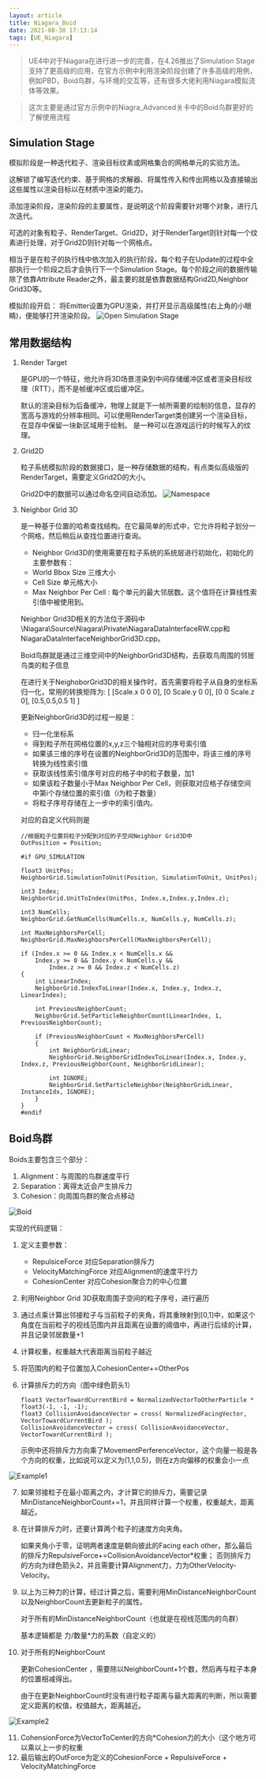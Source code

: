 ```yaml
---
layout: article
title: Niagara_Boid
date: 2021-08-30 17:13:14
tags: [UE_Niagara]
---
```


> UE4中对于Niagara在进行进一步的完善，在4.26推出了Simulation Stage支持了更高级的应用，在官方示例中利用渲染阶段创建了许多高级的用例，例如PBD，Boid鸟群，与环境的交互等，还有很多大佬利用Niagara模拟流体等效果。

> 这次主要是通过官方示例中的Niagra_Advanced关卡中的Boid鸟群更好的了解使用流程

## Simulation Stage

模拟阶段是一种迭代粒子、渲染目标纹素或网格集合的网格单元的实验方法。

这解锁了编写迭代约束、基于网格的求解器、将属性传入和传出网格以及直接输出这些属性以渲染目标以在材质中渲染的能力。

添加渲染阶段，渲染阶段的主要属性，是说明这个阶段需要针对哪个对象，进行几次迭代。

可选的对象有粒子、RenderTarget、Grid2D，对于RenderTarget则针对每一个纹素进行处理，对于Grid2D则针对每一个网格点。

相当于是在粒子的执行栈中依次加入的执行阶段，每个粒子在Update的过程中全部执行一个阶段之后才会执行下一个Simulation Stage。每个阶段之间的数据传输除了依靠Attribute Reader之外，最主要的就是依靠数据结构Grid2D,Neighbor Grid3D等。

模拟阶段开启：
将Emitter设置为GPU渲染，并打开显示高级属性(右上角的小眼睛)，便能够打开渲染阶段。
![Open Simulation Stage](https://github.com/RachelLiuYY/RachelLiuYY.github.io/blob/Hexo/source/_posts/Image/Niagara/SimulationStageOpen.png?raw=true)

<!-- more -->

## 常用数据结构

1. Render Target
   
	是GPU的一个特征，他允许将3D场景渲染到中间存储缓冲区或者渲染目标纹理（RTT），而不是帧缓冲区或后缓冲区。 
	
    默认的渲染目标为后备缓冲，物理上就是下一帧所需要的绘制的信息，显存的宽高与游戏的分辨率相同。可以使用RenderTarget类创建另一个渲染目标，在显存中保留一块新区域用于绘制。
	是一种可以在游戏运行的时候写入的纹理。

2. Grid2D
   	
    粒子系统模拟阶段的数据接口，是一种存储数据的结构，有点类似高级版的RenderTarget，需要定义Grid2D的大小。
       
    Grid2D中的数据可以通过命名空间自动添加。
    ![Namespace](https://github.com/RachelLiuYY/RachelLiuYY.github.io/blob/Hexo/source/_posts/Image/Niagara/Namespace.png?raw=true)

3. Neighbor Grid 3D
   
   是一种基于位置的哈希查找结构。在它最简单的形式中，它允许将粒子划分一个网格，然后稍后从查找位置进行查询。
    
    - Neighbor Grid3D的使用需要在粒子系统的系统层进行初始化，初始化的主要参数有：
	- World Bbox Size 三维大小
	- Cell Size 单元格大小
	- Max Neighbor Per Cell : 每个单元的最大邻居数。这个值将在计算线性索引值中被使用到。
	
    Neighbor Grid3D相关的方法位于源码中\Niagara\Source\Niagara\Private\NiagaraDataInterfaceRW.cpp和NiagaraDataInterfaceNeighborGrid3D.cpp。

	Boid鸟群就是通过三维空间中的NeighborGrid3D结构，去获取鸟周围的邻居鸟类的粒子信息
    
    在进行关于NeighoborGrid3D的相关操作时，首先需要将粒子从自身的坐标系归一化，常用的转换矩阵为:
    [
        [Scale.x 0 0 0],
        [0 Scale.y 0 0],
        [0 0 Scale.z 0],
        [0.5,0.5,0.5 1]
    ]

    更新NeighborGrid3D的过程一般是：
    
     - 归一化坐标系
     - 得到粒子所在网格位置的x,y,z三个轴相对应的序号索引值
     - 如果该三维的序号在设置的NeighborGrid3D的范围中，将该三维的序号转换为线性索引值
     - 获取该线性索引值序号对应的格子中的粒子数量，加1
     - 如果该粒子数量小于Max Neighbor Per Cell，则获取对应格子存储空间中第i个存储位置的索引值（i为粒子数量）
     - 将粒子序号存储在上一步中的索引值内。

    对应的自定义代码则是
    ```
    //根据粒子位置将粒子分配到对应的子空间Neighbor Grid3D中
	OutPosition = Position;
	
	#if GPU_SIMULATION
	
	float3 UnitPos;
	NeighborGrid.SimulationToUnit(Position, SimulationToUnit, UnitPos);
	
	int3 Index;
	NeighborGrid.UnitToIndex(UnitPos, Index.x,Index.y,Index.z);
	
	int3 NumCells;
	NeighborGrid.GetNumCells(NumCells.x, NumCells.y, NumCells.z);
	
	int MaxNeighborsPerCell;
	NeighborGrid.MaxNeighborsPerCell(MaxNeighborsPerCell);
	        
	if (Index.x >= 0 && Index.x < NumCells.x && 
	    Index.y >= 0 && Index.y < NumCells.y && 
	        Index.z >= 0 && Index.z < NumCells.z)
	{
	    int LinearIndex;
	    NeighborGrid.IndexToLinear(Index.x, Index.y, Index.z, LinearIndex);
	
	    int PreviousNeighborCount;
	    NeighborGrid.SetParticleNeighborCount(LinearIndex, 1, PreviousNeighborCount);
	
	    if (PreviousNeighborCount < MaxNeighborsPerCell)
	    {
	        int NeighborGridLinear;
	        NeighborGrid.NeighborGridIndexToLinear(Index.x, Index.y, Index.z, PreviousNeighborCount, NeighborGridLinear);
	
	        int IGNORE;
	        NeighborGrid.SetParticleNeighbor(NeighborGridLinear, InstanceIdx, IGNORE);
	    }		
	}
	#endif

    ```

## Boid鸟群

Boids主要包含三个部分：
1. Alignment：与周围的鸟群速度平行
2. Separation：离得太近会产生排斥力
3. Cohesion：向周围鸟群的聚合点移动

![Boid](https://github.com/RachelLiuYY/RachelLiuYY.github.io/blob/Hexo/source/_posts/Image/Niagara/Boid.png?raw=true)

实现的代码逻辑：
1. 定义主要参数：
    
    - RepulsiceForce 对应Separation排斥力
    - VelocityMatchingForce 对应Alignment的速度平行力
    - CohesionCenter 对应Cohesion聚合力的中心位置 
2. 利用Neighbor Grid 3D获取周围子空间的粒子序号，进行遍历
3. 通过点乘计算出邻接粒子与当前粒子的夹角，将其重映射到[0,1]中，如果这个角度在当前粒子的视线范围内并且距离在设置的阈值中，再进行后续的计算，并且记录邻居数量+1
4. 计算权重，权重越大代表距离当前粒子越近
5. 将范围内的粒子位置加入CohesionCenter+=OtherPos
6. 计算排斥力的方向（图中绿色箭头1）
   ```
   float3 VectorTowardCurrentBird = NormalizedVectorToOtherParticle * float3(-1, -1, -1);
   float3 CollisionAvoidanceVector = cross( NormalizedFacingVector, VectorTowardCurrentBird );
   CollisionAvoidanceVector = cross( CollisionAvoidanceVector, VectorTowardCurrentBird );
   ```
   示例中还将排斥力方向乘了MovementPerferenceVector，这个向量一般是各个方向的权重，比如说可以定义为(1,1,0.5)，则在z方向偏移的权重会小一点

![Example1](https://github.com/RachelLiuYY/RachelLiuYY.github.io/blob/Hexo/source/_posts/Image/Niagara/Example1.png?raw=true)

7. 如果邻接粒子在最小距离之内，才计算它的排斥力，需要记录MinDistanceNeighborCount+=1，并且同样计算一个权重，权重越大，距离越近。
8. 	在计算排斥力时，还要计算两个粒子的速度方向夹角。
	
    如果夹角小于零，证明两者速度是朝向彼此的Facing each other，那么最后的排斥力RepulsiveForce+=CollisionAvoidanceVector*权重；
	否则排斥力的方向为绿色箭头2，并且需要计算Alignment力，力为OtherVelocity-Velocity。
9. 	以上为三种力的计算，经过计算之后，需要利用MinDistanceNeighborCount以及NeighborCount去更新粒子的属性。
	
    对于所有的MinDistanceNeighborCount（也就是在视线范围内的鸟群）
	
    基本逻辑都是 力/数量*力的系数（自定义的）
10. 对于所有的NeighborCount
	
    更新CohesionCenter ，需要除以NeighborCount+1个数，然后再与粒子本身的位置相减得出。
	
    由于在更新NeighborCount时没有进行粒子距离与最大距离的判断，所以需要定义距离的权值，权值越大，距离越近。

![Example2](https://github.com/RachelLiuYY/RachelLiuYY.github.io/blob/Hexo/source/_posts/Image/Niagara/Example2.png?raw=true)

11. CohensionForce为VectorToCenter的方向*Cohesion力的大小（这个地方可以乘以上一步的权重
12. 最后输出的OutForce为定义的CohesionForce + RepulsiveForce + VelocityMatchingForce

